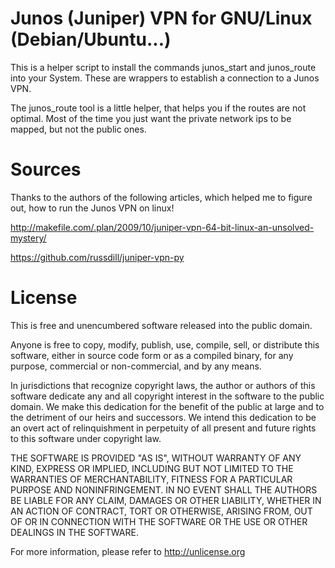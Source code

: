 # Junos (Juniper) VPN for GNU/Linux (Debian/Ubuntu...)

This is a helper script to install the commands junos_start and junos_route
into your System. These are wrappers to establish a connection to a Junos VPN.

The junos_route tool is a little helper, that helps you if the routes are not
optimal. Most of the time you just want the private network ips to be mapped,
but not the public ones.

# Sources

Thanks to the authors of the following articles, which helped me to figure out, how
to run the Junos VPN on linux!

http://makefile.com/.plan/2009/10/juniper-vpn-64-bit-linux-an-unsolved-mystery/

https://github.com/russdill/juniper-vpn-py

# License

This is free and unencumbered software released into the public domain.

Anyone is free to copy, modify, publish, use, compile, sell, or
distribute this software, either in source code form or as a compiled
binary, for any purpose, commercial or non-commercial, and by any
means.

In jurisdictions that recognize copyright laws, the author or authors
of this software dedicate any and all copyright interest in the
software to the public domain. We make this dedication for the benefit
of the public at large and to the detriment of our heirs and
successors. We intend this dedication to be an overt act of
relinquishment in perpetuity of all present and future rights to this
software under copyright law.

THE SOFTWARE IS PROVIDED "AS IS", WITHOUT WARRANTY OF ANY KIND,
EXPRESS OR IMPLIED, INCLUDING BUT NOT LIMITED TO THE WARRANTIES OF
MERCHANTABILITY, FITNESS FOR A PARTICULAR PURPOSE AND NONINFRINGEMENT.
IN NO EVENT SHALL THE AUTHORS BE LIABLE FOR ANY CLAIM, DAMAGES OR
OTHER LIABILITY, WHETHER IN AN ACTION OF CONTRACT, TORT OR OTHERWISE,
ARISING FROM, OUT OF OR IN CONNECTION WITH THE SOFTWARE OR THE USE OR
OTHER DEALINGS IN THE SOFTWARE.

For more information, please refer to <http://unlicense.org>
